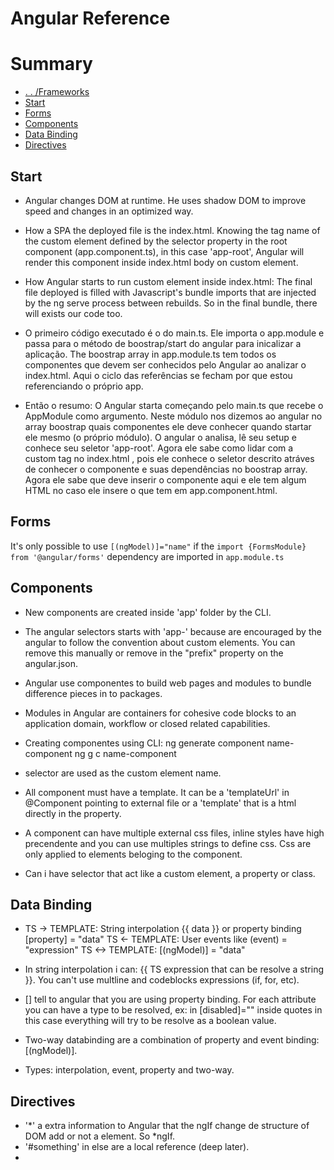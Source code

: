 # Angular Reference

# Summary

- [. . /Frameworks](../frameworks.md)
- [Start](#start)
- [Forms](#forms)
- [Components](#components)
- [Data Binding](#data-binding)
- [Directives](#directives)


## Start
- Angular changes DOM at runtime. He uses shadow DOM to improve speed and changes in an optimized way.
  
- How a SPA the deployed file is the index.html. Knowing the tag name of the custom element defined by the selector property in the root component (app.component.ts), in this case 'app-root', Angular will render this component inside index.html body on <app-root> custom element.
  
- How Angular starts to run custom element <app-root> inside index.html:
The final file deployed is filled with Javascript's bundle imports that are injected by the ng serve process between rebuilds. So in the final bundle, there will exists our code too.

- O primeiro código executado é o do main.ts. Ele importa o app.module e passa para o método de boostrap/start do angular para inicalizar a aplicação. 
  The boostrap array in app.module.ts tem todos os componentes que devem ser conhecidos pelo Angular ao analizar o index.html. Aqui o ciclo das referências se fecham por que estou referenciando o próprio app.

- Então o resumo: O Angular starta começando pelo main.ts que recebe o AppModule como argumento. Neste módulo nos dizemos ao angular no array boostrap quais componentes ele deve conhecer quando startar ele mesmo (o próprio módulo). O angular o analisa, lê seu setup e conhece seu seletor 'app-root'. Agora ele sabe como lidar com a custom tag no index.html <app-root>, pois ele conhece o seletor descrito atráves de conhecer o componente e suas dependências no boostrap array. Agora ele sabe que deve inserir o componente aqui e ele tem algum HTML no caso ele insere o que tem em app.component.html. 

## Forms

It's only possible to use ``[(ngModel)]="name"`` if the ``import {FormsModule} from '@angular/forms'`` dependency are imported in ``app.module.ts``


## Components
- New components are created inside 'app' folder by the CLI.  
- The angular selectors starts with 'app-' because are encouraged by the angular to follow the convention about custom elements. You can remove this manually or remove in the "prefix" property on the angular.json.
- Angular use componentes to build web pages and modules to bundle difference pieces in to packages.
- Modules in Angular are containers for cohesive code blocks to an application domain, workflow or closed related capabilities. 
- Creating componentes using CLI:
  ng generate component name-component 
  ng g c name-component

- selector are used as the custom element name. 
- All component must have a template. It can be a 'templateUrl' in @Component pointing to external file or a 'template' that is a html directly in the property.
- A component can have multiple external css files, inline styles have high precendente and you can use multiples strings to define css. Css are only applied to elements beloging to the component.
- Can i have selector that act like a custom element, a property or class.



## Data Binding
- TS -> TEMPLATE: String interpolation {{ data }} or property binding [property] = "data" 
  TS <- TEMPLATE: User events like (event) = "expression"
  TS <-> TEMPLATE: [(ngModel)] = "data"

- In string interpolation i can: {{ TS expression that can be resolve a string  }}. You can't use multline and codeblocks expressions (if, for, etc).
- [] tell to angular that you are using property binding. For each attribute you can have a type to be resolved,  ex: in [disabled]="" inside quotes in this case everything will try to be resolve as a boolean value.
- Two-way databinding are a combination of property and event binding: [(ngModel)].
- Types: interpolation, event, property and two-way.


## Directives
 - '*' a extra information to Angular that the ngIf change de structure of DOM add or not a element. So *ngIf.
 - '#something' in else are a local reference (deep later).
 - 